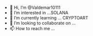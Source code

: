 - 👋 Hi, I’m @Valdemar10111
- 👀 I’m interested in ...SOLANA
- 🌱 I’m currently learning ... CRYPTOART
- 💞️ I’m looking to collaborate on ...
- 📫 How to reach me ...

<!---
Valdemar10111/Valdemar10111 is a ✨ special ✨ repository because its `README.md` (this file) appears on your GitHub profile.
You can click the Preview link to take a look at your changes.
--->
